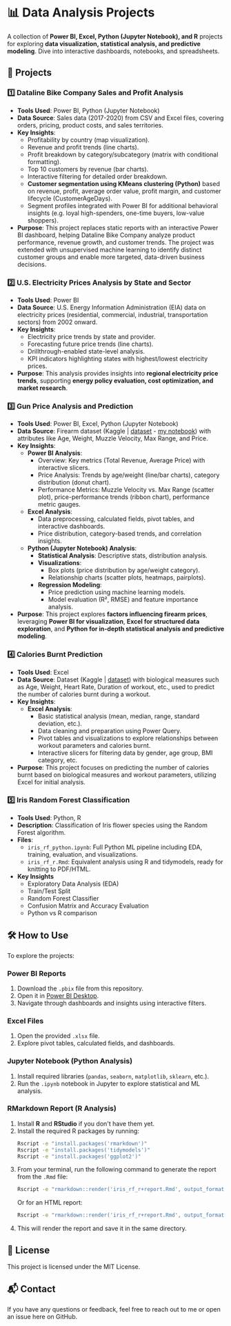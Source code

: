 # 📊 Data Analysis Projects
A collection of **Power BI, Excel, Python (Jupyter Notebook), and R** projects for exploring **data visualization, statistical analysis, and predictive modeling**. Dive into interactive dashboards, notebooks, and spreadsheets.

## 🚀 Projects

### **1️⃣ Dataline Bike Company Sales and Profit Analysis**  
- **Tools Used**: Power BI, Python (Jupyter Notebook)  
- **Data Source**: Sales data (2017-2020) from CSV and Excel files, covering orders, pricing, product costs, and sales territories.  
- **Key Insights**:  
  - Profitability by country (map visualization).  
  - Revenue and profit trends (line charts).  
  - Profit breakdown by category/subcategory (matrix with conditional formatting).  
  - Top 10 customers by revenue (bar charts).  
  - Interactive filtering for detailed order breakdown.  
  - **Customer segmentation using KMeans clustering (Python)** based on revenue, profit, average order value, profit margin, and customer lifecycle (CustomerAgeDays).  
  - Segment profiles integrated with Power BI for additional behavioral insights (e.g. loyal high-spenders, one-time buyers, low-value shoppers).  
- **Purpose**: This project replaces static reports with an interactive Power BI dashboard, helping Dataline Bike Company analyze product performance, revenue growth, and customer trends. The project was extended with unsupervised machine learning to identify distinct customer groups and enable more targeted, data-driven business decisions.

### **2️⃣ U.S. Electricity Prices Analysis by State and Sector**  
- **Tools Used**: Power BI  
- **Data Source**: U.S. Energy Information Administration (EIA) data on electricity prices (residential, commercial, industrial, transportation sectors) from 2002 onward.  
- **Key Insights**:  
  - Electricity price trends by state and provider.  
  - Forecasting future price trends (line charts).  
  - Drillthrough-enabled state-level analysis.  
  - KPI indicators highlighting states with highest/lowest electricity prices.  
- **Purpose**: This analysis provides insights into **regional electricity price trends**, supporting **energy policy evaluation, cost optimization, and market research**.  

### **3️⃣ Gun Price Analysis and Prediction**  
- **Tools Used**: Power BI, Excel, Python (Jupyter Notebook)  
- **Data Source**: Firearm dataset (Kaggle | [dataset](https://www.kaggle.com/datasets/rashadrmammadov/gun-price-prediction-linear-regression-model/data/) - [my notebook](https://www.kaggle.com/code/walerys/gun-price-analysis-and-prediction/)) with attributes like Age, Weight, Muzzle Velocity, Max Range, and Price.  
- **Key Insights**:  
  - **Power BI Analysis**:  
    - Overview: Key metrics (Total Revenue, Average Price) with interactive slicers.  
    - Price Analysis: Trends by age/weight (line/bar charts), category distribution (donut chart).  
    - Performance Metrics: Muzzle Velocity vs. Max Range (scatter plot), price-performance trends (ribbon chart), performance metric gauges.  
  - **Excel Analysis**:  
    - Data preprocessing, calculated fields, pivot tables, and interactive dashboards.  
    - Price distribution, category-based trends, and correlation insights.  
  - **Python (Jupyter Notebook) Analysis**:  
    - **Statistical Analysis**: Descriptive stats, distribution analysis.  
    - **Visualizations**:  
      - Box plots (price distribution by age/weight category).  
      - Relationship charts (scatter plots, heatmaps, pairplots).  
    - **Regression Modeling**:  
      - Price prediction using machine learning models.  
      - Model evaluation (R², RMSE) and feature importance analysis.  
- **Purpose**: This project explores **factors influencing firearm prices**, leveraging **Power BI for visualization**, **Excel for structured data exploration**, and **Python for in-depth statistical analysis and predictive modeling**.  

### **4️⃣ Calories Burnt Prediction**  
- **Tools Used**: Excel
- **Data Source**: Dataset (Kaggle | [dataset](https://www.kaggle.com/datasets/ruchikakumbhar/calories-burnt-prediction/data/)) with biological measures such as Age, Weight, Heart Rate, Duration of workout, etc., used to predict the number of calories burnt during a workout.  
- **Key Insights**:  
  - **Excel Analysis**:  
    - Basic statistical analysis (mean, median, range, standard deviation, etc.).  
    - Data cleaning and preparation using Power Query.  
    - Pivot tables and visualizations to explore relationships between workout parameters and calories burnt.  
    - Interactive slicers for filtering data by gender, age group, BMI category, etc.  
- **Purpose**: This project focuses on predicting the number of calories burnt based on biological measures and workout parameters, utilizing Excel for initial analysis.

### 5️⃣ Iris Random Forest Classification

- **Tools Used**: Python, R
- **Description**: Classification of Iris flower species using the Random Forest algorithm.
- **Files**:
  - `iris_rf_python.ipynb`: Full Python ML pipeline including EDA, training, evaluation, and visualizations.
  - `iris_rf_r.Rmd`: Equivalent analysis using R and tidymodels, ready for knitting to PDF/HTML.
- **Key Insights**
  - Exploratory Data Analysis (EDA)
  - Train/Test Split
  - Random Forest Classifier
  - Confusion Matrix and Accuracy Evaluation
  - Python vs R comparison

## 🛠️ How to Use

To explore the projects:  
### **Power BI Reports**  
1. Download the `.pbix` file from this repository.  
2. Open it in [Power BI Desktop](https://powerbi.microsoft.com/desktop/).  
3. Navigate through dashboards and insights using interactive filters.  

### **Excel Files**  
1. Open the provided `.xlsx` file.  
2. Explore pivot tables, calculated fields, and dashboards.  

### **Jupyter Notebook (Python Analysis)**  
1. Install required libraries (`pandas`, `seaborn`, `matplotlib`, `sklearn`, etc.).  
2. Run the `.ipynb` notebook in Jupyter to explore statistical and ML analysis. 

### **RMarkdown Report (R Analysis)**
1. Install **R** and **RStudio** if you don't have them yet.
2. Install the required R packages by running:
   ```bash
   Rscript -e "install.packages('rmarkdown')"
   Rscript -e "install.packages('tidymodels')"
   Rscript -e "install.packages('ggplot2')"
   ```
3. From your terminal, run the following command to generate the report from the `.Rmd` file:
   ```bash
   Rscript -e "rmarkdown::render('iris_rf_r+report.Rmd', output_format = 'pdf_document')"
   ```
   Or for an HTML report:
   ```bash
   Rscript -e "rmarkdown::render('iris_rf_r+report.Rmd', output_format = 'html_document')"
   ```
4. This will render the report and save it in the same directory.

## 📄 License

This project is licensed under the MIT License.

## 📬 Contact

If you have any questions or feedback, feel free to reach out to me or open an issue here on GitHub.
